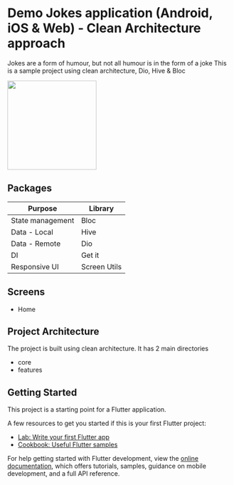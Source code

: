 # Demo Jokes application (Android, iOS & Web) - Clean Architecture approach 

Jokes are a form of humour, but not all humour is in the form of a joke
This is a sample project using clean architecture, Dio, Hive & Bloc

<img src="https://github.com/Avadhesh-Pandey/jokes/assets/42084941/d079796e-8193-4fd4-b73c-c72ec6796226" width="200px">


## Packages

| Purpose           | Library               |
| ---------         | -------               |
| State management  |  Bloc                 |
| Data - Local      |  Hive                 |
| Data - Remote     |  Dio                  |
| DI                |  Get it               |
| Responsive UI     |  Screen Utils         |

## Screens

- Home

 
## Project Architecture

The project is built using clean architecture. It has 2 main directories

- core
- features


## Getting Started

This project is a starting point for a Flutter application.

A few resources to get you started if this is your first Flutter project:

- [Lab: Write your first Flutter app](https://docs.flutter.dev/get-started/codelab)
- [Cookbook: Useful Flutter samples](https://docs.flutter.dev/cookbook)

For help getting started with Flutter development, view the
[online documentation](https://docs.flutter.dev/), which offers tutorials,
samples, guidance on mobile development, and a full API reference.
